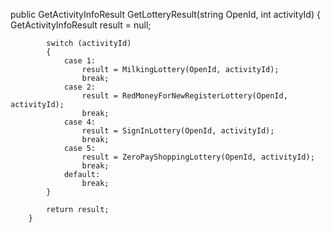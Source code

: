 public GetActivityInfoResult GetLotteryResult(string OpenId, int activityId)
        {
            GetActivityInfoResult result = null;

            switch (activityId)
            {
                case 1:
                    result = MilkingLottery(OpenId, activityId);
                    break;
                case 2:
                    result = RedMoneyForNewRegisterLottery(OpenId, activityId);
                    break;
                case 4:
                    result = SignInLottery(OpenId, activityId);
                    break;
                case 5:
                    result = ZeroPayShoppingLottery(OpenId, activityId);
                    break;
                default:
                    break;
            }

            return result;
        }
